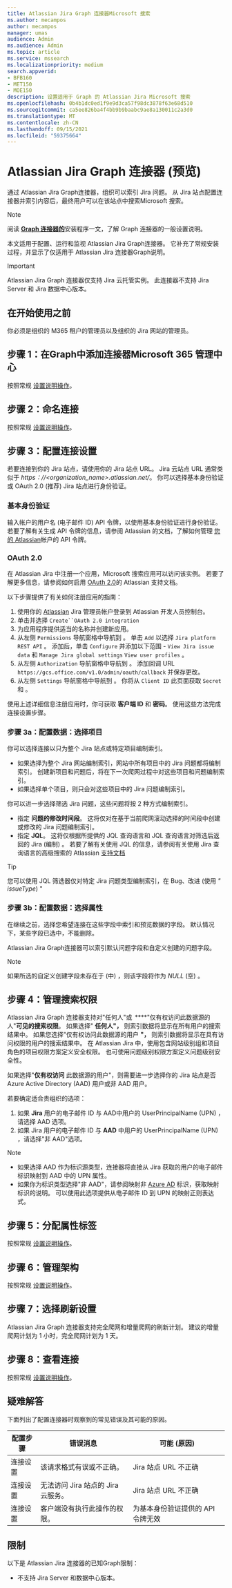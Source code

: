 ```yaml
---
title: Atlassian Jira Graph 连接器Microsoft 搜索
ms.author: mecampos
author: mecampos
manager: umas
audience: Admin
ms.audience: Admin
ms.topic: article
ms.service: mssearch
ms.localizationpriority: medium
search.appverid:
- BFB160
- MET150
- MOE150
description: 设置适用于 Graph 的 Atlassian Jira Microsoft 搜索
ms.openlocfilehash: 0b4b1dc0ed1f9e9d3ca57f98dc3878f63e68d510
ms.sourcegitcommit: ca5ee826ba4f4bb9b9baabc9ae8a130011c2a3d0
ms.translationtype: MT
ms.contentlocale: zh-CN
ms.lasthandoff: 09/15/2021
ms.locfileid: "59375664"
---
```

# <a name="atlassian-jira-graph-connector-preview"></a>Atlassian Jira Graph 连接器 (预览) 

通过 Atlassian Jira Graph连接器，组织可以索引 Jira 问题。 从 Jira 站点配置连接器并索引内容后，最终用户可以在该站点中搜索Microsoft 搜索。

> [!NOTE]
> 阅读 [**Graph 连接器的**](configure-connector.md)安装程序一文，了解 Graph 连接器的一般设置说明。

本文适用于配置、运行和监视 Atlassian Jira Graph连接器。 它补充了常规安装过程，并显示了仅适用于 Atlassian Jira 连接器Graph说明。

>[!IMPORTANT]
>Atlassian Jira Graph 连接器仅支持 Jira 云托管实例。 此连接器不支持 Jira Server 和 Jira 数据中心版本。

## <a name="before-you-get-started"></a>在开始使用之前
你必须是组织的 M365 租户的管理员以及组织的 Jira 网站的管理员。

## <a name="step-1-add-a-graph-connector-in-the-microsoft-365-admin-center"></a>步骤 1：在Graph中添加连接器Microsoft 365 管理中心
按照常规 [设置说明操作](./configure-connector.md)。

## <a name="step-2-name-the-connection"></a>步骤 2：命名连接
按照常规 [设置说明操作](./configure-connector.md)。

## <a name="step-3-configure-the-connection-settings"></a>步骤 3：配置连接设置
若要连接到你的 Jira 站点，请使用你的 Jira 站点 URL。 Jira 云站点 URL 通常类似于 *https：//<organization_name>.atlassian.net/*。 你可以选择基本身份验证或 OAuth 2.0 (推荐) Jira 站点进行身份验证。

### <a name="basic-auth"></a>基本身份验证
输入帐户的用户名 (电子邮件 ID) API 令牌，以使用基本身份验证进行身份验证。若要了解有关生成 API 令牌的信息，请参阅 Atlassian 的文档，了解如何管理 [您的 Atlassian](https://support.atlassian.com/atlassian-account/docs/manage-api-tokens-for-your-atlassian-account/)帐户的 API 令牌。

### <a name="oauth-20"></a>OAuth 2.0
在 Atlassian Jira 中注册一个应用，Microsoft 搜索应用可以访问该实例。 若要了解更多信息，请参阅如何启用 [OAuth 2.0](https://developer.atlassian.com/cloud/jira/platform/oauth-2-3lo-apps/#enabling-oauth-2-0--3lo-)的 Atlassian 支持文档。

以下步骤提供了有关如何注册应用的指南：

1. 使用你的 [Atlassian](https://developer.atlassian.com/console/myapps/) Jira 管理员帐户登录到 Atlassian 开发人员控制台。
2. 单击并选择 `Create``OAuth 2.0 integration`
3. 为应用程序提供适当的名称并创建新应用。
4. 从左侧 `Permissions` 导航窗格中导航到 。 单击 `Add` 以选择 `Jira platform REST API` 。 添加后，单击 `Configure` 并添加以下范围 - `View Jira issue data` 和 `Manage Jira global settings` `View user profiles` 。
5. 从左侧 `Authorization` 导航窗格中导航到 。 添加回调 URL `https://gcs.office.com/v1.0/admin/oauth/callback` 并保存更改。
6. 从左侧 `Settings` 导航窗格中导航到 。 你将从 `Client ID` 此页面获取 `Secret` 和 。

使用上述详细信息注册应用时，你可获取 **客户端 ID** 和 **密码**。 使用这些方法完成连接设置步骤。

### <a name="step-3a-configure-data-select-projects"></a>步骤 3a：配置数据：选择项目

你可以选择连接以只为整个 Jira 站点或特定项目编制索引。

* 如果选择为整个 Jira 网站编制索引，网站中所有项目中的 Jira 问题都将编制索引。 创建新项目和问题后，将在下一次爬网过程中对这些项目和问题编制索引。
* 如果选择单个项目，则只会对这些项目中的 Jira 问题编制索引。

你可以进一步选择筛选 Jira 问题，这些问题将按 2 种方式编制索引。
* 指定 **问题的修改时间段**。 这将仅对在基于当前爬网滚动选择的时间段中创建或修改的 Jira 问题编制索引。 
* 指定 **JQL**。 这将仅根据所提供的 JQL 查询语言和 JQL 查询语言对筛选后返回的 Jira (编制) 。 若要了解有关使用 JQL 的信息，请参阅有关使用 Jira 查询语言的高级搜索的 Atlassian [支持文档](https://support.atlassian.com/jira-service-management-cloud/docs/use-advanced-search-with-jira-query-language-jql/)

> [!TIP]
> 您可以使用 JQL 筛选器仅对特定 Jira 问题类型编制索引，在 Bug、改进 (使用 *" issueType*) "

### <a name="step-3b-configure-data-select-properties"></a>步骤 3b：配置数据：选择属性

在继续之前，选择您希望连接在这些字段中索引和预览数据的字段。 默认情况下，某些字段已选中，不能删除。

Atlassian Jira Graph连接器可以索引默认问题字段和自定义创建的问题字段。

> [!NOTE]
> 如果所选的自定义创建字段未存在于 (中) ，则该字段将作为 *NULL* (空) 。

## <a name="step-4-manage-search-permissions"></a>步骤 4：管理搜索权限

Atlassian Jira Graph 连接器支持对"任何人"或  ****"仅有权访问此数据源的人"**可见的搜索权限**。 如果选择" **任何人"，** 则索引数据将显示在所有用户的搜索结果中。 如果您选择"仅有权访问此数据源的用户 **"，** 则索引数据将显示在具有访问权限的用户的搜索结果中。 在 Atlassian Jira 中，使用包含网站级别组和项目角色的项目权限方案定义安全权限。 也可使用问题级别权限方案定义问题级别安全性。

如果选择"**仅有权访问** 此数据源的用户"，则需要进一步选择你的 Jira 站点是否Azure Active Directory (AAD) 用户或非 AAD 用户。

若要确定适合贵组织的选项：

1. 如果 **Jira** 用户的电子邮件 ID 与 AAD中用户的 UserPrincipalName (UPN) ，请选择 AAD 选项。
2. 如果 Jira 用户的电子邮件 ID 与 **AAD** 中用户的 UserPrincipalName (UPN) ，请选择"非 AAD"选项。 

>[!NOTE]
> * 如果选择 AAD 作为标识源类型，连接器将直接从 Jira 获取的用户的电子邮件标识映射到 AAD 中的 UPN 属性。
> * 如果你为标识类型选择"非 AAD"，请参阅映射非 [Azure AD](map-non-aad.md) 标识，获取映射标识的说明。 可以使用此选项提供从电子邮件 ID 到 UPN 的映射正则表达式。

## <a name="step-5-assign-property-labels"></a>步骤 5：分配属性标签

按照常规 [设置说明操作](./configure-connector.md)。

## <a name="step-6-manage-schema"></a>步骤 6：管理架构

按照常规 [设置说明操作](./configure-connector.md)。

## <a name="step-7-choose-refresh-settings"></a>步骤 7：选择刷新设置

Atlassian Jira Graph 连接器支持完全爬网和增量爬网的刷新计划。
建议的增量爬网计划为 1 小时，完全爬网计划为 1 天。

## <a name="step-8-review-connection"></a>步骤 8：查看连接

按照常规 [设置说明操作](./configure-connector.md)。

## <a name="troubleshooting"></a>疑难解答
下面列出了配置连接器时观察到的常见错误及其可能的原因。

| 配置步骤 | 错误消息 | 可能 (原因)  |
| ------------ | ------------ | ------------ |
| 连接设置 | 该请求格式有误或不正确。 | Jira 站点 URL 不正确 |
| 连接设置 | 无法访问 Jira 站点的 Jira 云服务。 | Jira 站点 URL 不正确 |
| 连接设置 | 客户端没有执行此操作的权限。 | 为基本身份验证提供的 API 令牌无效 |


## <a name="limitations"></a>限制
以下是 Atlassian Jira 连接器的已知Graph限制：
* 不支持 Jira Server 和数据中心版本。